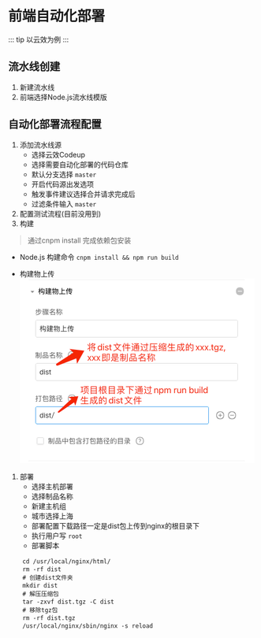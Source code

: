 # 前端自动化部署

::: tip
以云效为例
:::
## 流水线创建
1. 新建流水线
2. 前端选择Node.js流水线模版

## 自动化部署流程配置

1. 添加流水线源
    *    选择云效Codeup
    *    选择需要自动化部署的代码仓库
    *    默认分支选择 `master`
    *    开启代码源出发选项
    *    触发事件建议选择合并请求完成后
    *    过滤条件输入 `master`
2. 配置测试流程(目前没用到)
3. 构建
>通过cnpm install 完成依赖包安装

*    Node.js
构建命令 `cnpm install && npm run build`

*    构建物上传
![alt 构建物上传](/construct.png)

1.  部署
    * 选择主机部署
    * 选择制品名称
    * 新建主机组
    * 城市选择上海
    * 部署配置下载路径一定是dist包上传到nginx的根目录下
    * 执行用户写 `root`
    * 部署脚本
    
```shell
    cd /usr/local/nginx/html/
    rm -rf dist
    # 创建dist文件夹
    mkdir dist
    # 解压压缩包
    tar -zxvf dist.tgz -C dist
    # 移除tgz包
    rm -rf dist.tgz
    /usr/local/nginx/sbin/nginx -s reload

```
